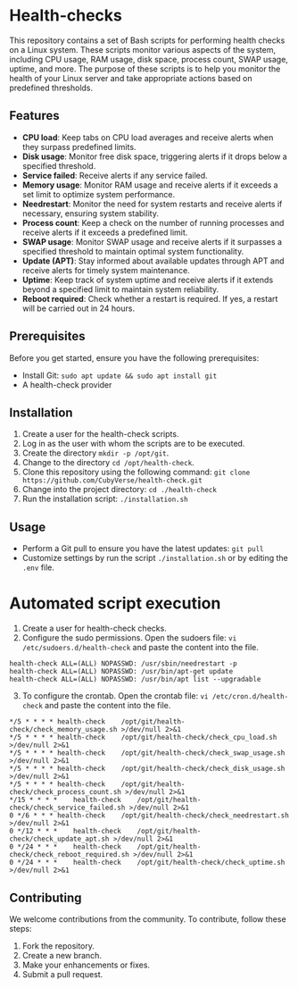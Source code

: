 # Health-checks

This repository contains a set of Bash scripts for performing health checks on a Linux system. These scripts monitor various aspects of the system, including CPU usage, RAM usage, disk space, process count, SWAP usage, uptime, and more. The purpose of these scripts is to help you monitor the health of your Linux server and take appropriate actions based on predefined thresholds.

## Features

- **CPU load**: Keep tabs on CPU load averages and receive alerts when they surpass predefined limits.
- **Disk usage**: Monitor free disk space, triggering alerts if it drops below a specified threshold.
- **Service failed**: Receive alerts if any service failed.
- **Memory usage**: Monitor RAM usage and receive alerts if it exceeds a set limit to optimize system performance.
- **Needrestart**: Monitor the need for system restarts and receive alerts if necessary, ensuring system stability.
- **Process count**: Keep a check on the number of running processes and receive alerts if it exceeds a predefined limit.
- **SWAP usage**: Monitor SWAP usage and receive alerts if it surpasses a specified threshold to maintain optimal system functionality.
- **Update (APT)**: Stay informed about available updates through APT and receive alerts for timely system maintenance.
- **Uptime**: Keep track of system uptime and receive alerts if it extends beyond a specified limit to maintain system reliability.
- **Reboot required**: Check whether a restart is required. If yes, a restart will be carried out in 24 hours.

## Prerequisites

Before you get started, ensure you have the following prerequisites:

- Install Git: `sudo apt update && sudo apt install git`
- A health-check provider

## Installation

1. Create a user for the health-check scripts.
2. Log in as the user with whom the scripts are to be executed.
3. Create the directory `mkdir -p /opt/git`.
4. Change to the directory `cd /opt/health-check`.
1. Clone this repository using the following command: `git clone https://github.com/CubyVerse/health-check.git`
2. Change into the project directory: `cd ./health-check`
3. Run the installation script: `./installation.sh`

## Usage
- Perform a Git pull to ensure you have the latest updates: `git pull`
- Customize settings by run the script `./installation.sh` or by editing the `.env` file.

# Automated script execution

1. Create a user for health-check checks.
2. Configure the sudo permissions. Open the sudoers file: `vi /etc/sudoers.d/health-check` and paste the content into the file.

```
health-check ALL=(ALL) NOPASSWD: /usr/sbin/needrestart -p
health-check ALL=(ALL) NOPASSWD: /usr/bin/apt-get update
health-check ALL=(ALL) NOPASSWD: /usr/bin/apt list --upgradable
```

3. To configure the crontab. Open the crontab file: `vi /etc/cron.d/health-check` and paste the content into the file.

```
*/5 * * * *	health-check	/opt/git/health-check/check_memory_usage.sh >/dev/null 2>&1
*/5 * * * *	health-check	/opt/git/health-check/check_cpu_load.sh >/dev/null 2>&1
*/5 * * * *	health-check	/opt/git/health-check/check_swap_usage.sh >/dev/null 2>&1
*/5 * * * *	health-check	/opt/git/health-check/check_disk_usage.sh >/dev/null 2>&1
*/5 * * * *	health-check	/opt/git/health-check/check_process_count.sh >/dev/null 2>&1
*/15 * * * *	health-check	/opt/git/health-check/check_service_failed.sh >/dev/null 2>&1
0 */6 * * *	health-check	/opt/git/health-check/check_needrestart.sh >/dev/null 2>&1
0 */12 * * *	health-check	/opt/git/health-check/check_update_apt.sh >/dev/null 2>&1
0 */24 * * *	health-check	/opt/git/health-check/check_reboot_required.sh >/dev/null 2>&1
0 */24 * * *	health-check	/opt/git/health-check/check_uptime.sh >/dev/null 2>&1
```

## Contributing

We welcome contributions from the community. To contribute, follow these steps:

1. Fork the repository.
2. Create a new branch.
3. Make your enhancements or fixes.
4. Submit a pull request.
